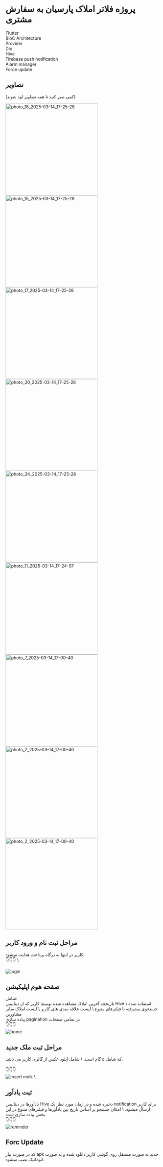 # پروژه فلاتر املاک پارسیان به سفارش مشتری
Flutter \
BloC Architecture \
Provider \
Dio \
Hive \
Firebase push notification \
Alarm manager \
Force update 

## تصاویر 
(کمی صبر کنید تا همه تصاویر لود شوند)

<img src="https://github.com/user-attachments/assets/3f74ac59-0b13-429e-a1b8-73dc8a3b66bb" alt="photo_18_2025-03-14_17-25-28" width="300"/>
<img src="https://github.com/user-attachments/assets/af4975cd-41cd-4cd1-93c4-8db522e421f1" alt="photo_15_2025-03-14_17-25-28" width="300"/>
<img src="https://github.com/user-attachments/assets/138aeb54-8114-4e78-83f8-2d92da6b6b64" alt="photo_17_2025-03-14_17-25-28" width="300"/>
<img src="https://github.com/user-attachments/assets/527db8c1-57f1-4bc4-810f-9e97e0bf888d" alt="photo_20_2025-03-14_17-25-28" width="300"/>
<img src="https://github.com/user-attachments/assets/1d06029a-c10c-4674-8282-a116b64817f8" alt="photo_24_2025-03-14_17-25-28" width="300"/>
<img src="https://github.com/user-attachments/assets/d7679eca-803f-4fe5-8b30-adeaaab66313" alt="photo_11_2025-03-14_17-24-07" width="300"/>
<img src="https://github.com/user-attachments/assets/bca5eb96-7886-4e77-90e8-fb7f9336181f" alt="photo_7_2025-03-14_17-00-40" width="300"/>
<img src="https://github.com/user-attachments/assets/b09ca2c8-e7de-4a46-8a7c-fe394cde565e" alt="photo_2_2025-03-14_17-00-40" width="300"/>
<img src="https://github.com/user-attachments/assets/5eb65113-88c7-459b-af96-899c4f547315" alt="photo_2_2025-03-14_17-00-40" width="300"/>


## مراحل ثبت نام و ورود کاربر
کاربر در انتها به درگاه پرداخت هدایت میشود. 
\
👇👇👇 \

![login](https://user-images.githubusercontent.com/85625209/230611207-b965da1a-fe7f-4eca-aaeb-bbc67ee45919.gif)

## صفحه هوم اپلیکیشن 
شامل: 
\
تاریخچه آخرین املاک مشاهده شده توسط کاربر که از دیتابیس Hive استفاده شده
\ 
جستجوی پیشرفته با فیلترهای متنوع
\ 
لیست علاقه مندی های کاربر
\ 
لیست املاک سایر مشاورین
\
پیاده سازی pagination در تمامی صفحات
\
👇👇👇 \
![home](https://user-images.githubusercontent.com/85625209/230611880-bbaf4f4b-7fe0-40c1-af90-e29d2d23d6f6.gif)

## مراحل ثبت ملک جدید 
که شامل ۵ گام است.
\ 
شامل آپلود عکس از گالری کاربر می باشد.  
\
👇👇👇 \
![insert melk](https://user-images.githubusercontent.com/85625209/230612337-a937cf7a-6f87-45d7-8c75-63ab40b6c095.gif)
 \ 
 ## ثبت یادآور 
 یادآورها در دیتابیس Hive ذخیره شده و در زمان مورد نظر یک notification برای کاربر ارسال میشود.
 \ 
 امکان جستجو بر اساس تاریخ بین یادآورها و فیلترهای متنوع در این بخش پیاده سازی شده.
 \
👇👇👇 \
![reminder](https://user-images.githubusercontent.com/85625209/230612825-0bd5f25c-c04c-4320-be05-c82949d9f883.gif)

## Forc Update 
که در صورت نیاز apk جدید به صورت مستقل روی گوشی کاربر دانلود شده و به صورت اتوماتیک نصب میشود. 
